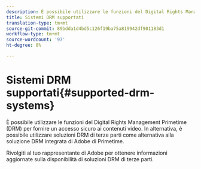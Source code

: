 ```yaml
---
description: È possibile utilizzare le funzioni del Digital Rights Management Primetime (DRM) per fornire un accesso sicuro ai contenuti video. In alternativa, è possibile utilizzare soluzioni DRM di terze parti come alternativa alla soluzione DRM integrata di Adobe di Primetime.
title: Sistemi DRM supportati
translation-type: tm+mt
source-git-commit: 89bdda1d4bd5c126f19ba75a819942df901183d1
workflow-type: tm+mt
source-wordcount: '97'
ht-degree: 0%

---
```



# Sistemi DRM supportati{#supported-drm-systems}

È possibile utilizzare le funzioni del Digital Rights Management Primetime (DRM) per fornire un accesso sicuro ai contenuti video. In alternativa, è possibile utilizzare soluzioni DRM di terze parti come alternativa alla soluzione DRM integrata di Adobe di Primetime.

Rivolgiti al tuo rappresentante di Adobe per ottenere informazioni aggiornate sulla disponibilità di soluzioni DRM di terze parti.
